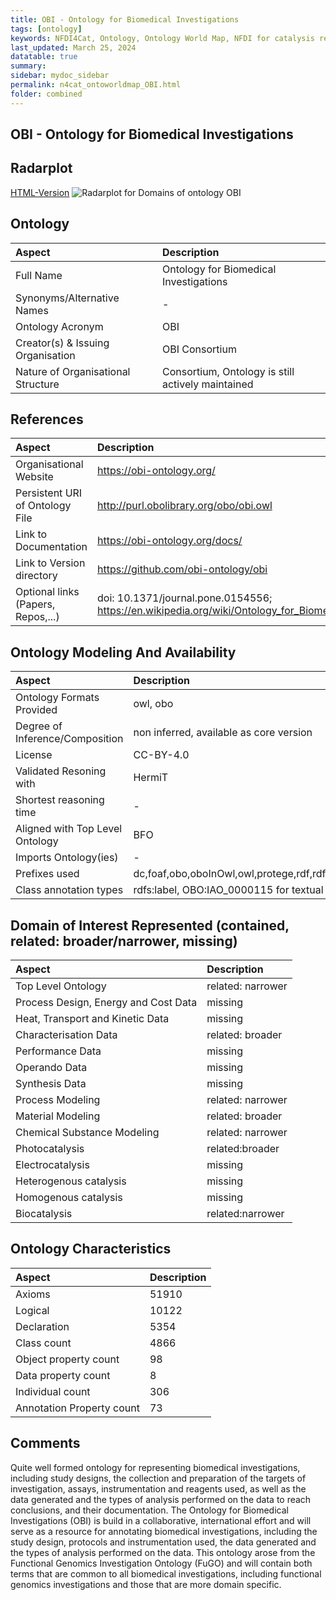 ```yaml
---
title: OBI - Ontology for Biomedical Investigations
tags: [ontology]
keywords: NFDI4Cat, Ontology, Ontology World Map, NFDI for catalysis related research, semantic web
last_updated: March 25, 2024
datatable: true
summary:
sidebar: mydoc_sidebar
permalink: n4cat_ontoworldmap_OBI.html
folder: combined
---
```

## OBI - Ontology for Biomedical Investigations


 ## Radarplot 

 [HTML-Version](../radarplots/Radarplot_OBI.html) ![Radarplot for Domains of ontology OBI](../radarplots/Radarplot_OBI.svg) 
## Ontology

|Aspect |Description| 
 |:---|:---|
| Full Name | Ontology for Biomedical Investigations |
| Synonyms/Alternative Names | - |
| Ontology Acronym | OBI |
| Creator(s) & Issuing Organisation | OBI Consortium |
| Nature of Organisational Structure | Consortium, Ontology is still actively maintained |

## References

|Aspect |Description| 
 |:---|:---|
| Organisational Website | https://obi-ontology.org/ |
| Persistent URI of Ontology File | http://purl.obolibrary.org/obo/obi.owl |
| Link to Documentation | https://obi-ontology.org/docs/ |
| Link to Version directory | https://github.com/obi-ontology/obi |
| Optional links (Papers, Repos,...) | doi: 10.1371/journal.pone.0154556; https://en.wikipedia.org/wiki/Ontology_for_Biomedical_Investigations |

## Ontology Modeling And Availability

|Aspect |Description| 
 |:---|:---|
| Ontology Formats Provided | owl, obo |
| Degree of Inference/Composition | non inferred, available as core version |
| License | CC-BY-4.0 |
| Validated Resoning with | HermiT |
| Shortest reasoning time | - |
| Aligned with Top Level Ontology | BFO |
| Imports Ontology(ies) | - |
| Prefixes used | dc,foaf,obo,oboInOwl,owl,protege,rdf,rdfs,terms,xml |
| Class annotation types | rdfs:label, OBO:IAO_0000115 for textual definitions |

## Domain of Interest Represented (contained, related: broader/narrower, missing)

|Aspect |Description| 
 |:---|:---|
| Top Level Ontology | related: narrower |
| Process Design, Energy and Cost Data | missing |
| Heat, Transport and Kinetic Data | missing |
| Characterisation Data | related: broader |
| Performance Data | missing |
| Operando Data | missing |
| Synthesis Data | missing |
| Process Modeling | related: narrower |
| Material Modeling | related: broader |
| Chemical Substance Modeling | related: narrower |
| Photocatalysis | related:broader |
| Electrocatalysis | missing |
| Heterogenous catalysis | missing |
| Homogenous catalysis | missing |
| Biocatalysis | related:narrower |

## Ontology Characteristics

|Aspect |Description| 
 |:---|:---|
| Axioms | 51910 |
| Logical | 10122 |
| Declaration | 5354 |
| Class count | 4866 |
| Object property count | 98 |
| Data property count | 8 |
| Individual count | 306 |
| Annotation Property count | 73 |

## Comments

Quite well formed ontology for representing biomedical investigations, including study designs, the collection and preparation of the targets of investigation, assays, instrumentation and reagents used, as well as the data generated and the types of analysis performed on the data to reach conclusions, and their documentation.
The Ontology for Biomedical Investigations (OBI) is build in a collaborative, international effort and will serve as a resource for annotating biomedical investigations, including the study design, protocols and instrumentation used, the data generated and the types of analysis performed on the data. This ontology arose from the Functional Genomics Investigation Ontology (FuGO) and will contain both terms that are common to all biomedical investigations, including functional genomics investigations and those that are more domain specific.

